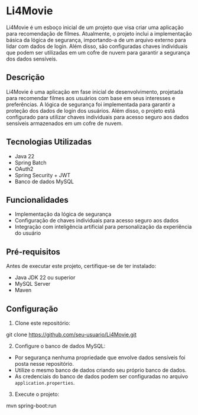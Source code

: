 # Li4Movie

Li4Movie é um esboço inicial de um projeto que visa criar uma aplicação para recomendação de filmes. Atualmente, o projeto inclui a implementação básica da lógica de segurança, importando-a de um arquivo externo para lidar com dados de login. Além disso, são configuradas chaves individuais que podem ser utilizadas em um cofre de nuvem para garantir a segurança dos dados sensíveis.

## Descrição

Li4Movie é uma aplicação em fase inicial de desenvolvimento, projetada para recomendar filmes aos usuários com base em seus interesses e preferências. A lógica de segurança foi implementada para garantir a proteção dos dados de login dos usuários. Além disso, o projeto está configurado para utilizar chaves individuais para acesso seguro aos dados sensíveis armazenados em um cofre de nuvem.

## Tecnologias Utilizadas

- Java 22
- Spring Batch
- OAuth2
- Spring Security + JWT
- Banco de dados MySQL

## Funcionalidades

- Implementação da lógica de segurança
- Configuração de chaves individuais para acesso seguro aos dados
- Integração com inteligência artificial para personalização da experiência do usuário

## Pré-requisitos

Antes de executar este projeto, certifique-se de ter instalado:

- Java JDK 22 ou superior
- MySQL Server
- Maven

## Configuração

1. Clone este repositório:

git clone https://github.com/seu-usuario/Li4Movie.git


2. Configure o banco de dados MySQL:

- Por segurança nenhuma propriedade que envolve dados sensíveis foi posta nesse repositório.
- Utilize o mesmo banco de dados criando seu próprio banco de dados.
- As credenciais do banco de dados podem ser configuradas no arquivo `application.properties`.

3. Execute o projeto:

mvn spring-boot:run




